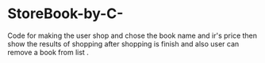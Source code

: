 # StoreBook-by-C-
Code for making the user shop and chose the book name and ir's price then show the results of shopping after shopping is finish and also user can remove a book from list .
